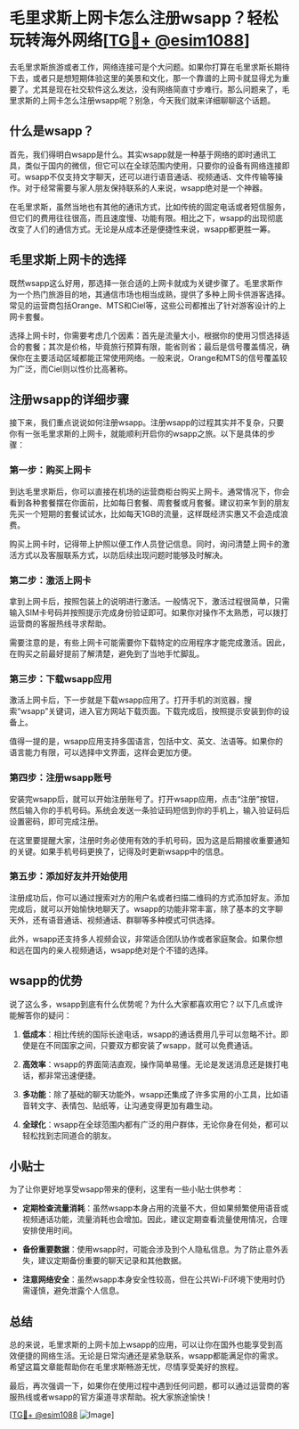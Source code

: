 # 毛里求斯上网卡怎么注册wsapp？轻松玩转海外网络[[TG💪+ @esim1088](https://t.me/s/esim1088)]

去毛里求斯旅游或者工作，网络连接可是个大问题。如果你打算在毛里求斯长期待下去，或者只是想短期体验这里的美景和文化，那一个靠谱的上网卡就显得尤为重要了。尤其是现在社交软件这么发达，没有网络简直寸步难行。那么问题来了，毛里求斯的上网卡怎么注册wsapp呢？别急，今天我们就来详细聊聊这个话题。

## 什么是wsapp？

首先，我们得明白wsapp是什么。其实wsapp就是一种基于网络的即时通讯工具，类似于国内的微信，但它可以在全球范围内使用，只要你的设备有网络连接即可。wsapp不仅支持文字聊天，还可以进行语音通话、视频通话、文件传输等操作。对于经常需要与家人朋友保持联系的人来说，wsapp绝对是一个神器。

在毛里求斯，虽然当地也有其他的通讯方式，比如传统的固定电话或者短信服务，但它们的费用往往很高，而且速度慢、功能有限。相比之下，wsapp的出现彻底改变了人们的通信方式。无论是从成本还是便捷性来说，wsapp都更胜一筹。

## 毛里求斯上网卡的选择

既然wsapp这么好用，那选择一张合适的上网卡就成为关键步骤了。毛里求斯作为一个热门旅游目的地，其通信市场也相当成熟，提供了多种上网卡供游客选择。常见的运营商包括Orange、MTS和Ciel等，这些公司都推出了针对游客设计的上网卡套餐。

选择上网卡时，你需要考虑几个因素：首先是流量大小，根据你的使用习惯选择适合的套餐；其次是价格，毕竟旅行预算有限，能省则省；最后是信号覆盖情况，确保你在主要活动区域都能正常使用网络。一般来说，Orange和MTS的信号覆盖较为广泛，而Ciel则以性价比高著称。

## 注册wsapp的详细步骤

接下来，我们重点说说如何注册wsapp。注册wsapp的过程其实并不复杂，只要你有一张毛里求斯的上网卡，就能顺利开启你的wsapp之旅。以下是具体的步骤：

### 第一步：购买上网卡

到达毛里求斯后，你可以直接在机场的运营商柜台购买上网卡。通常情况下，你会看到各种套餐摆在你面前，比如每日套餐、周套餐或月套餐。建议初来乍到的朋友先买一个短期的套餐试试水，比如每天1GB的流量，这样既经济实惠又不会造成浪费。

购买上网卡时，记得带上护照以便工作人员登记信息。同时，询问清楚上网卡的激活方式以及客服联系方式，以防后续出现问题时能够及时解决。

### 第二步：激活上网卡

拿到上网卡后，按照包装上的说明进行激活。一般情况下，激活过程很简单，只需输入SIM卡号码并按照提示完成身份验证即可。如果你对操作不太熟悉，可以拨打运营商的客服热线寻求帮助。

需要注意的是，有些上网卡可能需要你下载特定的应用程序才能完成激活。因此，在购买之前最好提前了解清楚，避免到了当地手忙脚乱。

### 第三步：下载wsapp应用

激活上网卡后，下一步就是下载wsapp应用了。打开手机的浏览器，搜索“wsapp”关键词，进入官方网站下载页面。下载完成后，按照提示安装到你的设备上。

值得一提的是，wsapp应用支持多国语言，包括中文、英文、法语等。如果你的语言能力有限，可以选择中文界面，这样会更加方便。

### 第四步：注册wsapp账号

安装完wsapp后，就可以开始注册账号了。打开wsapp应用，点击“注册”按钮，然后输入你的手机号码。系统会发送一条验证码短信到你的手机上，输入验证码后设置密码，即可完成注册。

在这里要提醒大家，注册时务必使用有效的手机号码，因为这是后期接收重要通知的关键。如果手机号码更换了，记得及时更新wsapp中的信息。

### 第五步：添加好友并开始使用

注册成功后，你可以通过搜索对方的用户名或者扫描二维码的方式添加好友。添加完成后，就可以开始愉快地聊天了。wsapp的功能非常丰富，除了基本的文字聊天外，还有语音通话、视频通话、群聊等多种模式可供选择。

此外，wsapp还支持多人视频会议，非常适合团队协作或者家庭聚会。如果你想和远在国内的亲人视频通话，wsapp绝对是个不错的选择。

## wsapp的优势

说了这么多，wsapp到底有什么优势呢？为什么大家都喜欢用它？以下几点或许能解答你的疑问：

1. **低成本**：相比传统的国际长途电话，wsapp的通话费用几乎可以忽略不计。即使是在不同国家之间，只要双方都安装了wsapp，就可以免费通话。
   
2. **高效率**：wsapp的界面简洁直观，操作简单易懂。无论是发送消息还是拨打电话，都非常迅速便捷。

3. **多功能**：除了基础的聊天功能外，wsapp还集成了许多实用的小工具，比如语音转文字、表情包、贴纸等，让沟通变得更加有趣生动。

4. **全球化**：wsapp在全球范围内都有广泛的用户群体，无论你身在何处，都可以轻松找到志同道合的朋友。

## 小贴士

为了让你更好地享受wsapp带来的便利，这里有一些小贴士供参考：

- **定期检查流量消耗**：虽然wsapp本身占用的流量不大，但如果频繁使用语音或视频通话功能，流量消耗也会增加。因此，建议定期查看流量使用情况，合理安排使用时间。
  
- **备份重要数据**：使用wsapp时，可能会涉及到个人隐私信息。为了防止意外丢失，建议定期备份重要的聊天记录和其他数据。

- **注意网络安全**：虽然wsapp本身安全性较高，但在公共Wi-Fi环境下使用时仍需谨慎，避免泄露个人信息。

## 总结

总的来说，毛里求斯的上网卡加上wsapp的应用，可以让你在国外也能享受到高效便捷的网络生活。无论是日常沟通还是紧急联系，wsapp都能满足你的需求。希望这篇文章能帮助你在毛里求斯畅游无忧，尽情享受美好的旅程。

最后，再次强调一下，如果你在使用过程中遇到任何问题，都可以通过运营商的客服热线或者wsapp的官方渠道寻求帮助。祝大家旅途愉快！

[[TG💪+ @esim1088](https://t.me/s/esim1088) ![Image](https://i.postimg.cc/4NQfJmqS/Snipaste-2025-05-13-00-14-12.png)]